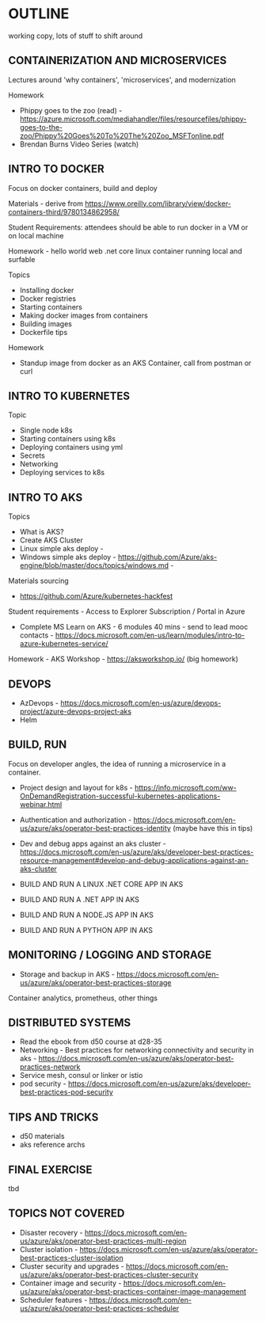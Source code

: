 # OUTLINE

working copy, lots of stuff to shift around

## CONTAINERIZATION AND MICROSERVICES

Lectures around 'why containers', 'microservices', and modernization

Homework

* Phippy goes to the zoo (read) - https://azure.microsoft.com/mediahandler/files/resourcefiles/phippy-goes-to-the-zoo/Phippy%20Goes%20To%20The%20Zoo_MSFTonline.pdf
* Brendan Burns Video Series (watch)

## INTRO TO DOCKER

Focus on docker containers, build and deploy

Materials - derive from https://www.oreilly.com/library/view/docker-containers-third/9780134862958/

Student Requirements:  attendees should be able to run docker in a VM or on local machine

Homework - hello world web .net core linux container running local and surfable

Topics

* Installing docker
* Docker registries
* Starting containers
* Making docker images from containers
* Building images
* Dockerfile tips

Homework

* Standup image from docker as an AKS Container, call from postman or curl

## INTRO TO KUBERNETES

Topic

* Single node k8s
* Starting containers using k8s
* Deploying containers using yml
* Secrets
* Networking
* Deploying services to k8s

## INTRO TO AKS

Topics

* What is AKS?
* Create AKS Cluster
* Linux simple aks deploy - 
* Windows simple aks deploy - https://github.com/Azure/aks-engine/blob/master/docs/topics/windows.md - 

Materials sourcing

* https://github.com/Azure/kubernetes-hackfest

Student requirements - Access to Explorer Subscription / Portal in Azure

* Complete MS Learn on AKS - 6 modules 40 mins - send to lead mooc contacts - https://docs.microsoft.com/en-us/learn/modules/intro-to-azure-kubernetes-service/

Homework - AKS Workshop - https://aksworkshop.io/ (big homework)

## DEVOPS

* AzDevops - https://docs.microsoft.com/en-us/azure/devops-project/azure-devops-project-aks
* Helm

## BUILD, RUN

Focus on developer angles, the idea of running a microservice in a container. 

* Project design and layout for k8s - https://info.microsoft.com/ww-OnDemandRegistration-successful-kubernetes-applications-webinar.html
* Authentication and authorization - https://docs.microsoft.com/en-us/azure/aks/operator-best-practices-identity  (maybe have this in tips)
* Dev and debug apps against an aks cluster - https://docs.microsoft.com/en-us/azure/aks/developer-best-practices-resource-management#develop-and-debug-applications-against-an-aks-cluster

* BUILD AND RUN A LINUX .NET CORE APP IN AKS
* BUILD AND RUN A .NET APP IN AKS
* BUILD AND RUN A NODE.JS APP IN AKS
* BUILD AND RUN A PYTHON APP IN AKS

## MONITORING / LOGGING AND STORAGE

* Storage and backup in AKS - https://docs.microsoft.com/en-us/azure/aks/operator-best-practices-storage

Container analytics, prometheus, other things

## DISTRIBUTED SYSTEMS

* Read the ebook from d50 course at d28-35
* Networking - Best practices for networking connectivity and security in aks - https://docs.microsoft.com/en-us/azure/aks/operator-best-practices-network
* Service mesh, consul or linker or istio
* pod security - https://docs.microsoft.com/en-us/azure/aks/developer-best-practices-pod-security

## TIPS AND TRICKS

* d50 materials
* aks reference archs

## FINAL EXERCISE

tbd

## TOPICS NOT COVERED

* Disaster recovery - https://docs.microsoft.com/en-us/azure/aks/operator-best-practices-multi-region
* Cluster isolation - https://docs.microsoft.com/en-us/azure/aks/operator-best-practices-cluster-isolation
* Cluster security and upgrades - https://docs.microsoft.com/en-us/azure/aks/operator-best-practices-cluster-security
* Container image and security - https://docs.microsoft.com/en-us/azure/aks/operator-best-practices-container-image-management
* Scheduler features - https://docs.microsoft.com/en-us/azure/aks/operator-best-practices-scheduler
